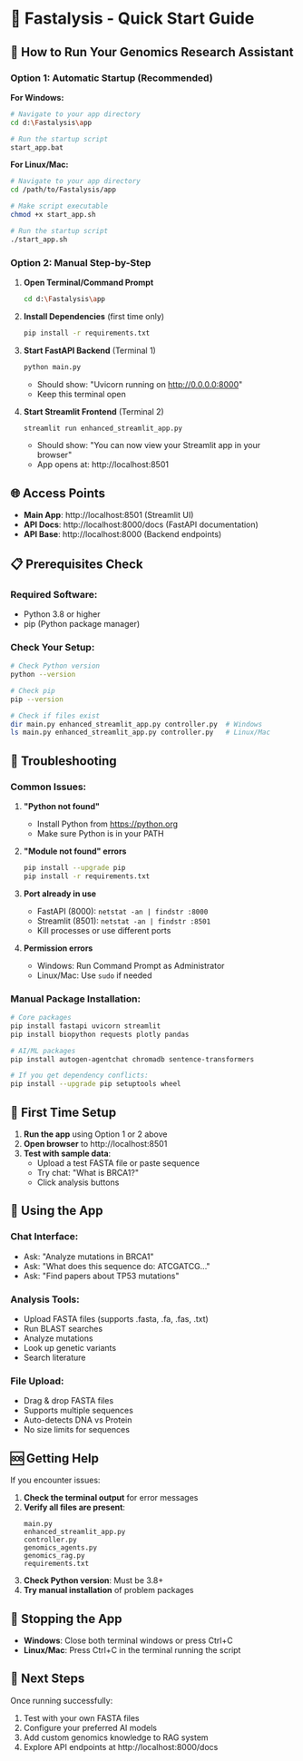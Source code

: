 # 🧬 Fastalysis - Quick Start Guide

## 🚀 How to Run Your Genomics Research Assistant

### Option 1: Automatic Startup (Recommended)

**For Windows:**
```bash
# Navigate to your app directory
cd d:\Fastalysis\app

# Run the startup script
start_app.bat
```

**For Linux/Mac:**
```bash
# Navigate to your app directory  
cd /path/to/Fastalysis/app

# Make script executable
chmod +x start_app.sh

# Run the startup script
./start_app.sh
```

### Option 2: Manual Step-by-Step

1. **Open Terminal/Command Prompt**
   ```bash
   cd d:\Fastalysis\app
   ```

2. **Install Dependencies** (first time only)
   ```bash
   pip install -r requirements.txt
   ```

3. **Start FastAPI Backend** (Terminal 1)
   ```bash
   python main.py
   ```
   - Should show: "Uvicorn running on http://0.0.0.0:8000"
   - Keep this terminal open

4. **Start Streamlit Frontend** (Terminal 2)
   ```bash
   streamlit run enhanced_streamlit_app.py
   ```
   - Should show: "You can now view your Streamlit app in your browser"
   - App opens at: http://localhost:8501

## 🌐 Access Points

- **Main App**: http://localhost:8501 (Streamlit UI)
- **API Docs**: http://localhost:8000/docs (FastAPI documentation)
- **API Base**: http://localhost:8000 (Backend endpoints)

## 📋 Prerequisites Check

### Required Software:
- Python 3.8 or higher
- pip (Python package manager)

### Check Your Setup:
```bash
# Check Python version
python --version

# Check pip
pip --version

# Check if files exist
dir main.py enhanced_streamlit_app.py controller.py  # Windows
ls main.py enhanced_streamlit_app.py controller.py   # Linux/Mac
```

## 🔧 Troubleshooting

### Common Issues:

1. **"Python not found"**
   - Install Python from https://python.org
   - Make sure Python is in your PATH

2. **"Module not found" errors**
   ```bash
   pip install --upgrade pip
   pip install -r requirements.txt
   ```

3. **Port already in use**
   - FastAPI (8000): `netstat -an | findstr :8000`
   - Streamlit (8501): `netstat -an | findstr :8501`
   - Kill processes or use different ports

4. **Permission errors**
   - Windows: Run Command Prompt as Administrator
   - Linux/Mac: Use `sudo` if needed

### Manual Package Installation:
```bash
# Core packages
pip install fastapi uvicorn streamlit
pip install biopython requests plotly pandas

# AI/ML packages  
pip install autogen-agentchat chromadb sentence-transformers

# If you get dependency conflicts:
pip install --upgrade pip setuptools wheel
```

## 🎯 First Time Setup

1. **Run the app** using Option 1 or 2 above
2. **Open browser** to http://localhost:8501
3. **Test with sample data**:
   - Upload a test FASTA file or paste sequence
   - Try chat: "What is BRCA1?"
   - Click analysis buttons

## 📱 Using the App

### Chat Interface:
- Ask: "Analyze mutations in BRCA1"
- Ask: "What does this sequence do: ATCGATCG..."
- Ask: "Find papers about TP53 mutations"

### Analysis Tools:
- Upload FASTA files (supports .fasta, .fa, .fas, .txt)
- Run BLAST searches
- Analyze mutations
- Look up genetic variants
- Search literature

### File Upload:
- Drag & drop FASTA files
- Supports multiple sequences
- Auto-detects DNA vs Protein
- No size limits for sequences

## 🆘 Getting Help

If you encounter issues:

1. **Check the terminal output** for error messages
2. **Verify all files are present**:
   ```
   main.py
   enhanced_streamlit_app.py
   controller.py
   genomics_agents.py
   genomics_rag.py
   requirements.txt
   ```
3. **Check Python version**: Must be 3.8+
4. **Try manual installation** of problem packages

## 🔄 Stopping the App

- **Windows**: Close both terminal windows or press Ctrl+C
- **Linux/Mac**: Press Ctrl+C in the terminal running the script

## 🚀 Next Steps

Once running successfully:
1. Test with your own FASTA files
2. Configure your preferred AI models
3. Add custom genomics knowledge to RAG system
4. Explore API endpoints at http://localhost:8000/docs